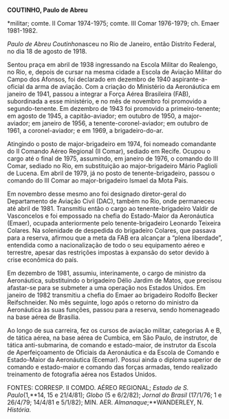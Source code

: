 **COUTINHO, Paulo de Abreu**

\*militar; comte. II Comar 1974-1975; comte. III Comar 1976-1979; ch.
Emaer 1981-1982.

*Paulo de Abreu Coutinho*nasceu no Rio de Janeiro, então Distrito
Federal, no dia 18 de agosto de 1918.

Sentou praça em abril de 1938 ingressando na Escola Militar do Realengo,
no Rio, e, depois de cursar na mesma cidade a Escola de Aviação Militar
do Campo dos Afonsos, foi declarado em dezembro de 1940
aspirante-a-oficial da arma de aviação. Com a criação do Ministério da
Aeronáutica em janeiro de 1941, passou a integrar a Força Aérea
Brasileira (FAB), subordinada a esse ministério, e no mês de novembro
foi promovido a segundo-tenente. Em dezembro de 1943 foi promovido a
primeiro-tenente; em agosto de 1945, a capitão-aviador; em outubro de
1950, a major-aviador; em janeiro de 1956, a tenente-coronel-aviador; em
outubro de 1961, a coronel-aviador; e em 1969, a brigadeiro-do-ar.

Atingindo o posto de major-brigadeiro em 1974, foi nomeado comandante do
II Comando Aéreo Regional (II Comar), sediado em Recife. Ocupou o cargo
até o final de 1975, assumindo, em janeiro de 1976, o comando do III
Comar, sediado no Rio, em substituição ao major-brigadeiro Mário
Paglioli de Lucena. Em abril de 1979, já no posto de tenente-brigadeiro,
passou o comando do III Comar ao major-brigadeiro Ismael da Mota Pais.

Em novembro desse mesmo ano foi designado diretor-geral do Departamento
de Aviação Civil (DAC), também no Rio, onde permaneceu até abril de
1981. Transmitiu então o cargo ao tenente-brigadeiro Valdir de
Vasconcelos e foi empossado na chefia do Estado-Maior da Aeronáutica
(Emaer), ocupada anteriormente pelo tenente-brigadeiro Leonardo Teixeira
Colares. Na solenidade de despedida do brigadeiro Colares, que passava
para a reserva, afirmou que a meta da FAB era alcançar a “plena
liberdade”, entendida como a nacionalização de todo o seu equipamento
aéreo e terrestre, apesar das restrições impostas à expansão do setor
devido à crise econômica do país.

Em dezembro de 1981, assumiu, interinamente, o cargo de ministro da
Aeronáutica, substituindo o brigadeiro Délio Jardim de Matos, que
precisou afastar-se para se submeter a uma operação nos Estados Unidos.
Em janeiro de 1982 transmitiu a chefia do Emaer ao brigadeiro Rodolfo
Becker Reifschneider. No mês seguinte, logo após o retorno do ministro
da Aeronáutica às suas funções, passou para a reserva, sendo homenageado
na base aérea de Brasília.

Ao longo de sua carreira, fez os cursos de aviação militar, categorias A
e B, de tática aérea, na base aérea de Cumbica, em São Paulo, de
instrutor, de tática anti-submarina, de comando e estado-maior, de
instrutor da Escola de Aperfeiçoamento de Oficiais da Aeronáutica e da
Escola de Comando e Estado-Maior da Aeronáutica (Ecemar). Possui ainda o
diploma superior de comando e estado-maior e comando das forças armadas,
tendo realizado treinamento de fotografia aérea nos Estados Unidos.

FONTES: CORRESP. II COMDO. AÉREO REGIONAL; *Estado de S. Paulo*(1,**14,
15 e 21/4/81); *Globo* (5 e 6/2/82); *Jornal do Brasil* (17/1/76; 1 e
26/4/79; 14/4/81 e 5/1/82); MIN. AER. *Almanaque*;**WANDERLEY, N.
*História.*

 
